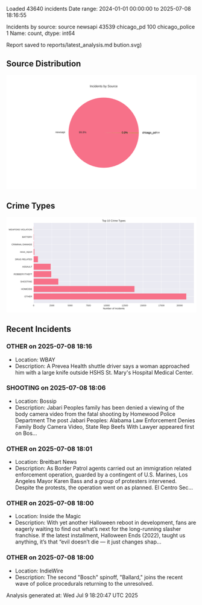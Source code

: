 
Loaded 43640 incidents
Date range: 2024-01-01 00:00:00 to 2025-07-08 18:16:55

Incidents by source:
source
newsapi           43539
chicago_pd          100
chicago_police        1
Name: count, dtype: int64

Report saved to reports/latest_analysis.md
bution.svg)

## Source Distribution
![Source Distribution](images/source_distribution.svg)

## Crime Types
![Crime Types](images/crime_types.svg)

## Recent Incidents

### OTHER on 2025-07-08 18:16
- Location: WBAY
- Description: A Prevea Health shuttle driver says a woman approached him with a large knife outside HSHS St. Mary's Hospital Medical Center.


### SHOOTING on 2025-07-08 18:06
- Location: Bossip
- Description: Jabari Peoples family has been denied a viewing of the body camera video from the fatal shooting by Homewood Police Department 
The post Jabari Peoples: Alabama Law Enforcement Denies Family Body Camera Video, State Rep Beefs With Lawyer appeared first on Bos…


### OTHER on 2025-07-08 18:01
- Location: Breitbart News
- Description: As Border Patrol agents carried out an immigration related enforcement operation, guarded by a contingent of U.S. Marines, Los Angeles Mayor Karen Bass and a group of protesters intervened. Despite the protests, the operation went on as planned. El Centro Sec…


### OTHER on 2025-07-08 18:00
- Location: Inside the Magic
- Description: With yet another Halloween reboot in development, fans are eagerly waiting to find out what’s next for the long-running slasher franchise. If the latest installment, Halloween Ends (2022), taught us anything, it’s that “evil doesn’t die — it just changes shap…


### OTHER on 2025-07-08 18:00
- Location: IndieWire
- Description: The second "Bosch" spinoff, "Ballard," joins the recent wave of police procedurals returning to the unresolved.

Analysis generated at: Wed Jul  9 18:20:47 UTC 2025
